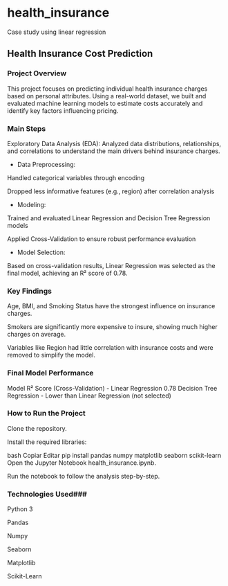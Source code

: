 # health_insurance
 Case study using linear regression


## Health Insurance Cost Prediction ##

### Project Overview ###
This project focuses on predicting individual health insurance charges based on personal attributes.
Using a real-world dataset, we built and evaluated machine learning models to estimate costs accurately and identify key factors influencing pricing.

### Main Steps ###
Exploratory Data Analysis (EDA):
Analyzed data distributions, relationships, and correlations to understand the main drivers behind insurance charges.

- Data Preprocessing:

Handled categorical variables through encoding

Dropped less informative features (e.g., region) after correlation analysis

- Modeling:

Trained and evaluated Linear Regression and Decision Tree Regression models

Applied Cross-Validation to ensure robust performance evaluation

- Model Selection:

Based on cross-validation results, Linear Regression was selected as the final model, achieving an R² score of 0.78.

### Key Findings ###
Age, BMI, and Smoking Status have the strongest influence on insurance charges.

Smokers are significantly more expensive to insure, showing much higher charges on average.

Variables like Region had little correlation with insurance costs and were removed to simplify the model.

### Final Model Performance ###

Model	R² Score (Cross-Validation) - Linear Regression	0.78
Decision Tree Regression - Lower than Linear Regression (not selected)


### How to Run the Project ###
Clone the repository.

Install the required libraries:

bash
Copiar
Editar
pip install pandas numpy matplotlib seaborn scikit-learn
Open the Jupyter Notebook health_insurance.ipynb.

Run the notebook to follow the analysis step-by-step.

### Technologies Used###
Python 3

Pandas

Numpy

Seaborn

Matplotlib

Scikit-Learn

